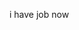 i have job now
<!---
adamjyee/adamjyee is a ✨ special ✨ repository because its `README.md` (this file) appears on your GitHub profile.
You can click the Preview link to take a look at your changes.
--->
